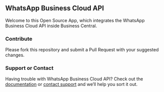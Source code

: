## WhatsApp Business Cloud API

Welcome to this Open Source App, which integrates the WhatsApp Business Cloud API inside Business Central.

### Contribute
Please fork this repository and submit a Pull Request with your suggested changes.

### Support or Contact

Having trouble with WhatsApp Business Cloud API? Check out the [documentation](https://github.com/OpenBusinessCentralApps/WhatsApp-Business-Cloud-API/tree/main/Docs/) or [contact support](https://github.com/OpenBusinessCentralApps/WhatsApp-Business-Cloud-API/issues) and we’ll help you sort it out.
